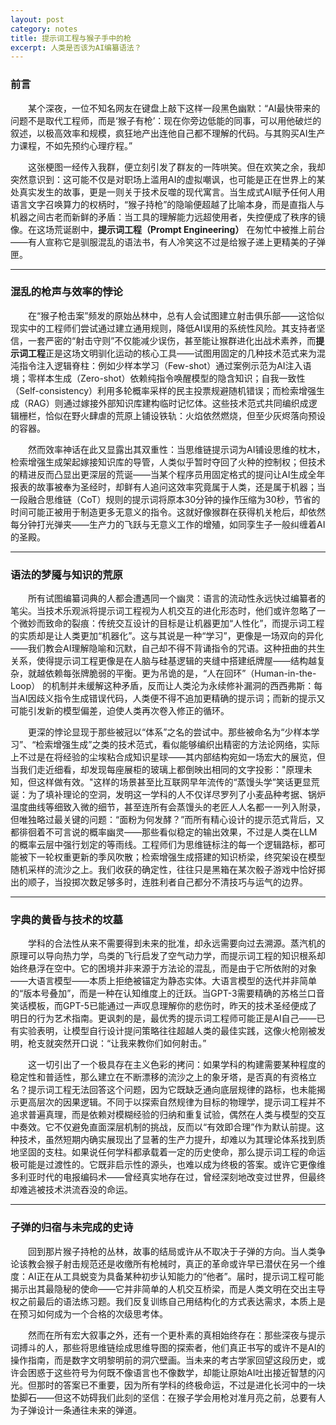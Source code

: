 ```yaml
---
layout: post
category: notes
title: 提示词工程与猴子手中的枪
excerpt: 人类是否该为AI编纂语法？
---
```


### 前言

&emsp;&emsp;某个深夜，一位不知名网友在键盘上敲下这样一段黑色幽默：“AI最快带来的问题不是取代工程师，而是‘猴子有枪’：现在你旁边低能的同事，可以用他破烂的叙述，以极高效率和规模，疯狂地产出连他自己都不理解的代码。与其购买AI生产力课程，不如先预约心理疗程。”

&emsp;&emsp;这张梗图一经传入我群，便立刻引发了群友的一阵哄笑。但在欢笑之余，我却突然意识到：这可能不仅是对职场上滥用AI的虚拟嘲讽，也可能是正在世界上的某处真实发生的故事，更是一则关于技术反噬的现代寓言。当生成式AI赋予任何人用语言文字召唤算力的权柄时，“猴子持枪”的隐喻便超越了比喻本身，而是直指人与机器之间古老而新鲜的矛盾：当工具的理解能力远超使用者，失控便成了秩序的镜像。在这场荒诞剧中，**提示词工程（Prompt Engineering）** 在匆忙中被推上前台——有人宣称它是驯服混乱的语法书，有人冷笑这不过是给猴子递上更精美的子弹匣。

---

### 混乱的枪声与效率的悖论

&emsp;&emsp;在“猴子枪击案”频发的原始丛林中，总有人会试图建立射击俱乐部——这恰似现实中的工程师们尝试通过建立通用规则，降低AI误用的系统性风险。其支持者坚信，一套严密的“射击守则”不仅能减少误伤，甚至能让猴群进化出战术素养，而**提示词工程**正是这场文明驯化运动的核心工具——试图用固定的几种技术范式来为混沌指令注入逻辑脊柱：例如少样本学习（Few-shot）通过案例示范为AI注入语境；零样本生成（Zero-shot）依赖纯指令唤醒模型的隐含知识；自我一致性（Self-consistency）利用多轮概率采样的民主投票规避随机错误；而检索增强生成（RAG）则通过嫁接外部知识库建构临时记忆体。这些技术范式共同编织成逻辑栅栏，恰似在野火肆虐的荒原上铺设铁轨：火焰依然燃烧，但至少灰烬落向预设的容器。

&emsp;&emsp;然而效率神话在此又显露出其双重性：当思维链提示词为AI铺设思维的枕木，检索增强生成架起嫁接知识库的导管，人类似乎暂时夺回了火种的控制权；但技术的精进反而凸显出更深层的荒诞——当某个程序员用固定格式的提问让AI生成全年报表的故事被奉为圣经时，却鲜有人追问这效率究竟属于人类，还是属于机器；当一段融合思维链（CoT）规则的提示词将原本30分钟的操作压缩为30秒，节省的时间可能正被用于制造更多无意义的指令。这就好像猴群在获得机关枪后，却依然每分钟打光弹夹——生产力的飞跃与无意义工作的增殖，如同孪生子一般纠缠着AI的圣殿。

---

### 语法的梦魇与知识的荒原

&emsp;&emsp;所有试图编纂词典的人都会遭遇同一个幽灵：语言的流动性永远快过编纂者的笔尖。当技术乐观派将提示词工程视为人机交互的进化形态时，他们或许忽略了一个微妙而致命的裂痕：传统交互设计的目标是让机器更加“人性化”，而提示词工程的实质却是让人类更加“机器化”。这与其说是一种“学习”，更像是一场双向的异化——我们教会AI理解隐喻和沉默，自己却不得不背诵指令的咒语。这种扭曲的共生关系，使得提示词工程更像是在人脑与硅基逻辑的夹缝中搭建纸牌屋——结构越复杂，就越依赖每张牌脆弱的平衡。更为吊诡的是，“人在回环”（Human-in-the-Loop） 的机制并未缓解这种矛盾，反而让人类沦为永续修补漏洞的西西弗斯：每当AI因歧义指令生成错误代码，人类便不得不追加更精确的提示词；而新的提示又可能引发新的模型偏差，迫使人类再次卷入修正的循环。

&emsp;&emsp;更深的悖论显现于那些被冠以“体系”之名的尝试中。那些被命名为“少样本学习”、“检索增强生成”之类的技术范式，看似能够编织出精密的方法论网络，实际上不过是在将经验的尘埃粘合成知识星球——其内部结构宛如一场宏大的展览，但当我们走近细看，却发现每座展柜的玻璃上都倒映出相同的文字投影："原理未知，但这样做有效。"这样的场景甚至比互联网早年流传的“蒸馒头学”笑话更显荒诞：为了填补理论的空洞，发明这一学科的人不仅详尽罗列了小麦品种考据、锅炉温度曲线等细致入微的细节，甚至连所有会蒸馒头的老匠人人名都一一列入附录，但唯独略过最关键的问题：“面粉为何发酵？”而所有精心设计的提示范式背后，又都徘徊着不可言说的概率幽灵——那些看似稳定的输出效果，不过是人类在LLM的概率云层中强行划定的等雨线。工程师们为思维链标注的每一个逻辑路标，都可能被下一轮权重更新的季风吹散；检索增强生成搭建的知识桥梁，终究架设在模型随机采样的流沙之上。我们收获的确定性，往往只是黑箱在某次骰子游戏中恰好掷出的顺子，当投掷次数足够多时，连胜利者自己都分不清技巧与运气的边界。

---

### 字典的黄昏与技术的坟墓

&emsp;&emsp;学科的合法性从来不需要得到未来的批准，却永远需要向过去溯源。蒸汽机的原理可以导向热力学，鸟类的飞行启发了空气动力学，而提示词工程的知识根系却始终悬浮在空中。它的困境并非来源于方法论的混乱，而是由于它所依附的对象——大语言模型——本质上拒绝被锚定为静态实体。大语言模型的迭代并非简单的“版本号叠加”，而是一种在认知维度上的迁跃。当GPT-3需要精确的苏格兰口音笑话模板，而GPT-5已能通过一声叹息理解你的悲伤时，昨天的技术圣经便成了明日的行为艺术指南。更讽刺的是，最优秀的提示词工程师可能正是AI自己——已有实验表明，让模型自行设计提问策略往往超越人类的最佳实践，这像火枪刚被发明，枪支就突然开口说：“让我来教你们如何射击。”

&emsp;&emsp;这一切引出了一个极具存在主义色彩的拷问：如果学科的构建需要某种程度的稳定性和普适性，那么建立在不断漂移的流沙之上的象牙塔，是否真的有资格立名？提示词工程无法回答这个问题，因为它既缺乏通向底层规律的路标，也未能揭示更高层次的因果逻辑。不同于以探索自然规律为目标的物理学，提示词工程并不追求普遍真理，而是依赖对模糊经验的归纳和重复试验，偶然在人类与模型的交互中奏效。它不仅避免直面深层机制的挑战，反而以“有效即合理”作为默认前提。这种技术，虽然短期内确实展现出了显著的生产力提升，却难以为其理论体系找到质地坚固的支柱。如果说任何学科都承载着一定的历史使命，那么提示词工程的命运极可能是过渡性的。它既非启示性的源头，也难以成为终极的答案。或许它更像维多利亚时代的电报编码术——曾经真实地存在过，曾经深刻地改变过世界，但最终却难逃被技术洪流吞没的命运。


---

### 子弹的归宿与未完成的史诗

&emsp;&emsp;回到那片猴子持枪的丛林，故事的结局或许从不取决于子弹的方向。当人类争论该教会猴子射击规范还是收缴所有枪械时，真正的革命或许早已潜伏在另一个维度：AI正在从工具蜕变为具备某种初步认知能力的“他者”。届时，提示词工程可能揭示出其最隐秘的使命——它并非简单的人机交互桥梁，而是人类文明在交出主导权之前最后的语法练习题。我们反复训练自己用结构化的方式表达需求，本质上是在预习如何成为一个合格的次级思考体。

&emsp;&emsp;然而在所有宏大叙事之外，还有一个更朴素的真相始终存在：那些深夜与提示词搏斗的人，那些将思维链绘成思维导图的探索者，他们真正书写的或许不是AI的操作指南，而是数字文明黎明前的洞穴壁画。当未来的考古学家回望这段历史，或许会困惑于这些符号为何既不像语言也不像数学，却能让原始AI吐出接近智慧的闪光。但那时的答案已不重要，因为所有学科的终极命运，不过是进化长河中的一块垫脚石——但这不妨碍我们此刻的坚信：在猴子学会用枪对准月亮之前，总要有人为子弹设计一条通往未来的弹道。
